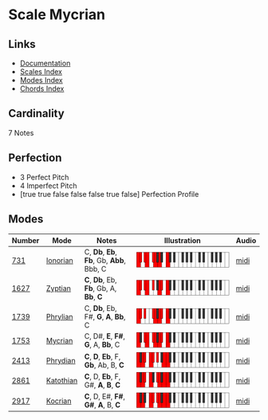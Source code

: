 # Scale Mycrian

## Links

- [Documentation](index.md)
- [Scales Index](Scales.md)
- [Modes Index](Modes.md)
- [Chords Index](Chords.md)

## Cardinality

7 Notes

## Perfection

- 3 Perfect Pitch
- 4 Imperfect Pitch
- [true true false false false true false] Perfection Profile

## Modes

| Number | Mode | Notes | Illustration | Audio |
|--------|------|-------|--------------|-------|
| [731](https://ianring.com/musictheory/scales/731) | [Ionorian](ModeIonorian.md) | C, **Db**, **Eb**, **Fb**, Gb, **Abb**, Bbb, C | ![CNaturalIonorian](ModeCNaturalIonorian.png) | [midi](https://github.com/edipermadi/music/blob/main/docs/ModeCNaturalIonorian.mid?raw=true) | 
| [1627](https://ianring.com/musictheory/scales/1627) | [Zyptian](ModeZyptian.md) | **C**, **Db**, Eb, **Fb**, Gb, A, **Bb**, **C** | ![CNaturalZyptian](ModeCNaturalZyptian.png) | [midi](https://github.com/edipermadi/music/blob/main/docs/ModeCNaturalZyptian.mid?raw=true) | 
| [1739](https://ianring.com/musictheory/scales/1739) | [Phrylian](ModePhrylian.md) | C, **Db**, Eb, F#, **G**, **A**, **Bb**, C | ![CNaturalPhrylian](ModeCNaturalPhrylian.png) | [midi](https://github.com/edipermadi/music/blob/main/docs/ModeCNaturalPhrylian.mid?raw=true) | 
| [1753](https://ianring.com/musictheory/scales/1753) | [Mycrian](ModeMycrian.md) | C, D#, **E**, **F#**, **G**, A, **Bb**, C | ![CNaturalMycrian](ModeCNaturalMycrian.png) | [midi](https://github.com/edipermadi/music/blob/main/docs/ModeCNaturalMycrian.mid?raw=true) | 
| [2413](https://ianring.com/musictheory/scales/2413) | [Phrydian](ModePhrydian.md) | **C**, **D**, **Eb**, F, **Gb**, Ab, B, **C** | ![CNaturalPhrydian](ModeCNaturalPhrydian.png) | [midi](https://github.com/edipermadi/music/blob/main/docs/ModeCNaturalPhrydian.mid?raw=true) | 
| [2861](https://ianring.com/musictheory/scales/2861) | [Katothian](ModeKatothian.md) | **C**, D, **Eb**, F, G#, **A**, **B**, **C** | ![CNaturalKatothian](ModeCNaturalKatothian.png) | [midi](https://github.com/edipermadi/music/blob/main/docs/ModeCNaturalKatothian.mid?raw=true) | 
| [2917](https://ianring.com/musictheory/scales/2917) | [Kocrian](ModeKocrian.md) | **C**, D, E#, **F#**, **G#**, **A**, B, **C** | ![CNaturalKocrian](ModeCNaturalKocrian.png) | [midi](https://github.com/edipermadi/music/blob/main/docs/ModeCNaturalKocrian.mid?raw=true) | 
